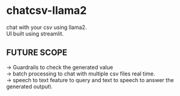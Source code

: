 # chatcsv-llama2

chat with your csv using llama2. \
UI built using streamlit. 

## FUTURE SCOPE 
-> Guardrails to check the generated value \
-> batch processing to chat with multiple csv files real time. \
-> speech to text feature to query and text to speech to answer the generated output\
